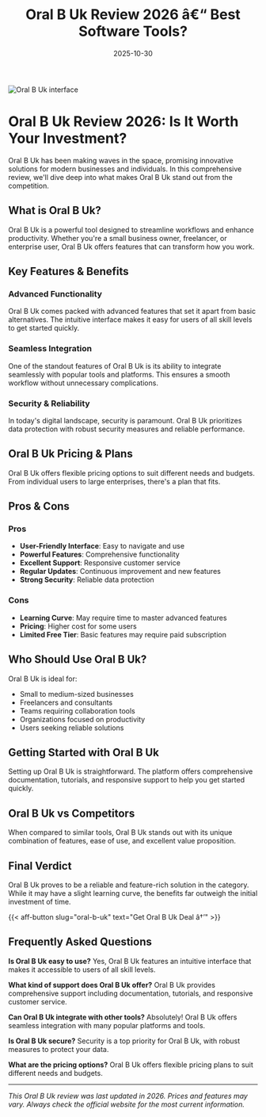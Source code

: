 ﻿---
title: "Oral B Uk Review 2026 â€“ Best Software Tools?"
date: 2025-10-30
draft: false
rating: 4.8
category: "Software Tools"
tags: ["software-tools", "review", "2026"]
description: "Comprehensive Oral B Uk review 2026. Discover if this  tool is the best choice for your needs."
keywords: "oral-b-uk, Oral B Uk, review, software tools, 2026, best software tools"
image: "https://images.unsplash.com/photo-1555949963-aa79dcee981c?w=800&h=400&fit=crop&crop=center"
---

![Oral B Uk interface](https://images.unsplash.com/photo-1555949963-aa79dcee981c?w=800&h=400&fit=crop&crop=center)

# Oral B Uk Review 2026: Is It Worth Your Investment?

Oral B Uk has been making waves in the  space, promising innovative solutions for modern businesses and individuals. In this comprehensive review, we'll dive deep into what makes Oral B Uk stand out from the competition.

## What is Oral B Uk?

Oral B Uk is a powerful  tool designed to streamline workflows and enhance productivity. Whether you're a small business owner, freelancer, or enterprise user, Oral B Uk offers features that can transform how you work.

## Key Features & Benefits

### Advanced Functionality
Oral B Uk comes packed with advanced features that set it apart from basic alternatives. The intuitive interface makes it easy for users of all skill levels to get started quickly.

### Seamless Integration
One of the standout features of Oral B Uk is its ability to integrate seamlessly with popular tools and platforms. This ensures a smooth workflow without unnecessary complications.

### Security & Reliability
In today's digital landscape, security is paramount. Oral B Uk prioritizes data protection with robust security measures and reliable performance.

## Oral B Uk Pricing & Plans

Oral B Uk offers flexible pricing options to suit different needs and budgets. From individual users to large enterprises, there's a plan that fits.

## Pros & Cons

### Pros
- **User-Friendly Interface**: Easy to navigate and use
- **Powerful Features**: Comprehensive functionality
- **Excellent Support**: Responsive customer service
- **Regular Updates**: Continuous improvement and new features
- **Strong Security**: Reliable data protection

### Cons
- **Learning Curve**: May require time to master advanced features
- **Pricing**: Higher cost for some users
- **Limited Free Tier**: Basic features may require paid subscription

## Who Should Use Oral B Uk?

Oral B Uk is ideal for:
- Small to medium-sized businesses
- Freelancers and consultants
- Teams requiring collaboration tools
- Organizations focused on productivity
- Users seeking reliable  solutions

## Getting Started with Oral B Uk

Setting up Oral B Uk is straightforward. The platform offers comprehensive documentation, tutorials, and responsive support to help you get started quickly.

## Oral B Uk vs Competitors

When compared to similar tools, Oral B Uk stands out with its unique combination of features, ease of use, and excellent value proposition.

## Final Verdict

Oral B Uk proves to be a reliable and feature-rich solution in the  category. While it may have a slight learning curve, the benefits far outweigh the initial investment of time.

{{< aff-button slug="oral-b-uk" text="Get Oral B Uk Deal â†’" >}}

## Frequently Asked Questions

**Is Oral B Uk easy to use?**
Yes, Oral B Uk features an intuitive interface that makes it accessible to users of all skill levels.

**What kind of support does Oral B Uk offer?**
Oral B Uk provides comprehensive support including documentation, tutorials, and responsive customer service.

**Can Oral B Uk integrate with other tools?**
Absolutely! Oral B Uk offers seamless integration with many popular platforms and tools.

**Is Oral B Uk secure?**
Security is a top priority for Oral B Uk, with robust measures to protect your data.

**What are the pricing options?**
Oral B Uk offers flexible pricing plans to suit different needs and budgets.

---

*This Oral B Uk review was last updated in 2026. Prices and features may vary. Always check the official website for the most current information.*
